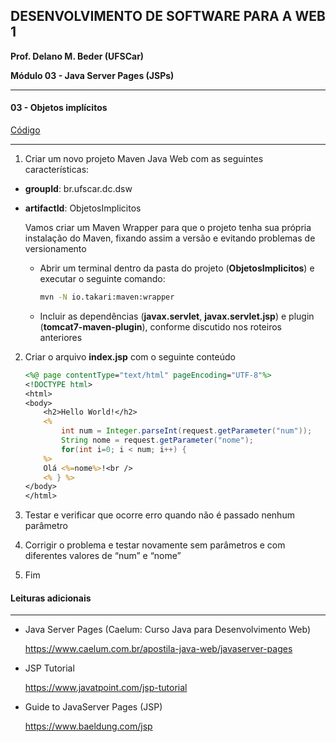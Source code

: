 ﻿## DESENVOLVIMENTO DE SOFTWARE PARA A WEB 1

**Prof. Delano M. Beder (UFSCar)**

**Módulo 03 - Java Server Pages (JSPs)**
- - -

#### 03 - Objetos implícitos

[Código](https://github.com/delanobeder/DSW1/blob/master/Modulo03/ObjetosImplicitos)

-  - -



1. Criar um novo projeto Maven Java Web com as seguintes características:

  - **groupId**: br.ufscar.dc.dsw 
  - **artifactId**: ObjetosImplicitos

    Vamos criar um Maven Wrapper para que o projeto tenha sua própria instalação do Maven, fixando assim a versão e evitando problemas de versionamento 

    - Abrir um terminal dentro da pasta do projeto (**ObjetosImplicitos**) e executar o seguinte comando: 

	  ```sh
	  mvn -N io.takari:maven:wrapper
	  ```

    - Incluir as dependências (**javax.servlet**, **javax.servlet.jsp**) e plugin (**tomcat7-maven-plugin**), conforme discutido nos roteiros anteriores

2. Criar o arquivo **index.jsp** com o seguinte conteúdo

   ```jsp
   <%@ page contentType="text/html" pageEncoding="UTF-8"%>
   <!DOCTYPE html>
   <html>
   <body>
       <h2>Hello World!</h2>
       <%
           int num = Integer.parseInt(request.getParameter("num"));
           String nome = request.getParameter("nome");
           for(int i=0; i < num; i++) {
       %>
       Olá <%=nome%>!<br />
       <% } %>
   </body>
   </html>
   ```

3. Testar e verificar que ocorre erro quando não é passado nenhum parâmetro

4. Corrigir o problema e testar novamente sem parâmetros e com diferentes valores de “num” e “nome”

5. Fim









#### Leituras adicionais

- - -

- Java Server Pages (Caelum: Curso Java para Desenvolvimento Web)

  https://www.caelum.com.br/apostila-java-web/javaserver-pages

- JSP Tutorial

  https://www.javatpoint.com/jsp-tutorial

- Guide to JavaServer Pages (JSP)

  https://www.baeldung.com/jsp

  

